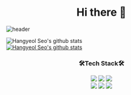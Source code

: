 <div align="center"><h1>Hi there 👋</h1></div>

![header](https://capsule-render.vercel.app/api?type=soft&color=timeGradient&height=250&section=header&text=Hangyeol's-nl-Github&fontSize=80&animation=fadeIn)

![Hangyeol Seo's github stats](https://github-readme-stats.vercel.app/api?username=hangyeol-sseo&show_icons=true&theme=onedark) <br>
[![Hangyeol Seo's github stats](https://github-readme-stats.vercel.app/api/top-langs/?username=hangyeol-sseo&show_icons=true&hide_border=true&title_color=004386&icon_color=004386&layout=compact)](https://github.com/Hangyeol-SSeo)

<div align="center"><h3>🛠Tech Stack🛠</h3></div>
<div align="center">
  <img src="https://img.shields.io/badge/Python-3766AB?style=flat-square&logo=Python&logoColor=white"/>
  <img src="https://img.shields.io/badge/Java-007396?style=flat&logo=Java&logoColor=white" />
  <img src="https://img.shields.io/badge/JavaScript-F7DF1E?style=flat&logo=JavaScript&logoColor=white" />
  </br>
  <img src="https://img.shields.io/badge/TensorFlow-FF6F00?style=flat&logo=TensorFlow&logoColor=white" />
  <img src="https://img.shields.io/badge/PyCharm-000000?style=flat&logo=PyCharm&logoColor=white" />
  <img src="https://img.shields.io/badge/IntelliJ-000000?style=flat&logo=IntelliJIDEA&logoColor=white" />


</div>

<!--
**Hangyeol-SSeo/Hangyeol-SSeo** is a ✨ _special_ ✨ repository because its `README.md` (this file) appears on your GitHub profile.

Here are some ideas to get you started:

- 🔭 I’m currently working on ...
- 🌱 I’m currently learning ...
- 👯 I’m looking to collaborate on ...
- 🤔 I’m looking for help with ...
- 💬 Ask me about ...
- 📫 How to reach me: ...
- 😄 Pronouns: ...
- ⚡ Fun fact: ...
-->
